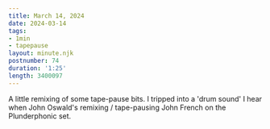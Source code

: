 ```yaml
---
title: March 14, 2024
date: 2024-03-14
tags:
- 1min
- tapepause
layout: minute.njk
postnumber: 74
duration: '1:25'
length: 3400097
---
```

A little remixing of some tape-pause bits. I tripped into a 'drum sound' I hear when John Oswald's remixing / tape-pausing John French on the Plunderphonic set. 